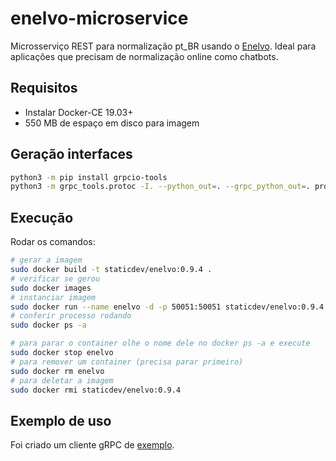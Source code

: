 # enelvo-microservice

Microsserviço REST para normalização pt_BR usando o [Enelvo](https://github.com/tfcbertaglia/enelvo). Ideal para aplicações que precisam de normalização online como chatbots.

## Requisitos

- Instalar Docker-CE 19.03+
- 550 MB de espaço em disco para imagem

## Geração interfaces

```sh
python3 -m pip install grpcio-tools
python3 -m grpc_tools.protoc -I. --python_out=. --grpc_python_out=. protos/normalization.proto
```

## Execução

Rodar os comandos:

```sh
# gerar a imagem
sudo docker build -t staticdev/enelvo:0.9.4 .
# verificar se gerou
sudo docker images
# instanciar imagem
sudo docker run --name enelvo -d -p 50051:50051 staticdev/enelvo:0.9.4
# conferir processo rodando
sudo docker ps -a

# para parar o container olhe o nome dele no docker ps -a e execute
sudo docker stop enelvo
# para remover um container (precisa parar primeiro)
sudo docker rm enelvo
# para deletar a imagem
sudo docker rmi staticdev/enelvo:0.9.4
```

## Exemplo de uso

Foi criado um cliente gRPC de [exemplo](examples/normalization_client.py).

